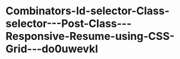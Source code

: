 # Combinators-Id-selector-Class-selector---Post-Class---Responsive-Resume-using-CSS-Grid---do0uwevkl
